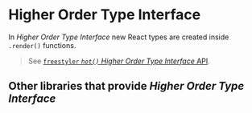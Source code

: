 # Higher Order Type Interface

In *Higher Order Type Interface* new React types are created inside `.render()` functions.

> See [`freestyler` *`hot()` Higher Order Type Interface* API](../../hot.md).


## Other libraries that provide *Higher Order Type Interface*

